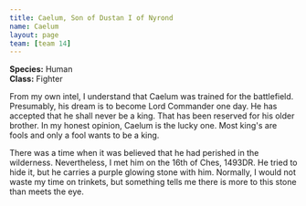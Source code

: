 ```yaml
---
title: Caelum, Son of Dustan I of Nyrond
name: Caelum
layout: page
team: [team 14]
---
```


**Species:** Human  
**Class:** Fighter  

From my own intel, I understand that Caelum was trained for the battlefield. Presumably, his dream is to become Lord Commander one day. He has accepted that he shall never be a king. That has been reserved for his older brother. In my honest opinion, Caelum is the lucky one. Most king's are fools and only a fool wants to be a king.

There was a time when it was believed that he had perished in the wilderness. Nevertheless, I met him on the 16th of Ches, 1493DR. He tried to hide it, but he carries a purple glowing stone with him. Normally, I would not waste my time on trinkets, but something tells me there is more to this stone than meets the eye.

